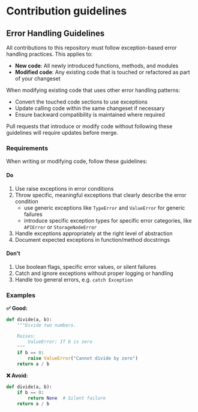 # Contribution guidelines

## Error Handling Guidelines
All contributions to this repository must follow exception-based error handling practices. This applies to:

- **New code**: All newly introduced functions, methods, and modules
- **Modified code**: Any existing code that is touched or refactored as part of your changeset

When modifying existing code that uses other error handling patterns:

- Convert the touched code sections to use exceptions
- Update calling code within the same changeset if necessary
- Ensure backward compatibility is maintained where required

Pull requests that introduce or modify code without following these guidelines will require updates before merge.

### Requirements

When writing or modifying code, follow these guidelines:

#### Do
1. Use raise exceptions in error conditions
2. Throw specific, meaningful exceptions that clearly describe the error condition
    - use generic exceptions like `TypeError` and `ValueError` for generic failures
    - introduce specific exception types for specific error categories, like `APIError` or `StorageNodeError`
3. Handle exceptions appropriately at the right level of abstraction
4. Document expected exceptions in function/method docstrings

#### Don't
1. Use boolean flags, specific error values, or silent failures
2. Catch and ignore exceptions without proper logging or handling
3. Handle too general errors, e.g. `catch Exception`

### Examples

**✅ Good:**
```python
def divide(a, b):
    """Divide two numbers.

    Raises:
        ValueError: If b is zero
    """
    if b == 0:
        raise ValueError("Cannot divide by zero")
    return a / b
```

**❌ Avoid:**
```python
def divide(a, b):
    if b == 0:
        return None  # Silent failure
    return a / b
```
